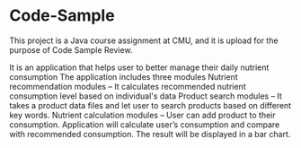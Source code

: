# Code-Sample
This project is a Java course assignment at CMU, and it is upload for the purpose of Code Sample Review.


It is an application that helps user to better manage their daily nutrient consumption
The application includes three modules
Nutrient recommendation modules – It calculates recommended nutrient consumption level based on individual's data
Product search modules – It takes a product data files and let user to search products based on different key words.
Nutrient calculation modules – User can add product to their consumption. Application will calculate user’s consumption 
and compare with recommended consumption. The result will be displayed in a bar chart.
